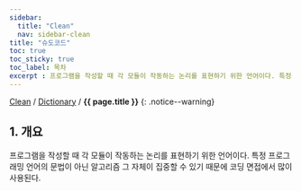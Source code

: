 ```yaml
---
sidebar:
  title: "Clean"
  nav: sidebar-clean
title: "슈도코드"
toc: true
toc_sticky: true
toc_label: 목차
excerpt : 프로그램을 작성할 때 각 모듈이 작동하는 논리를 표현하기 위한 언어이다. 특정 프로그래밍 언어의 문법이 아닌 알고리즘 그 자체이 집중할 수 있기 때문에 코딩 면접에서 많이 사용된다.
---
```

[Clean](/clean/) / [Dictionary](/clean/dictionary/) / **{{ page.title }}**
{: .notice--warning}


## 1. 개요

프로그램을 작성할 때 각 모듈이 작동하는 논리를 표현하기 위한 언어이다. 특정 프로그래밍 언어의 문법이 아닌 알고리즘 그 자체이 집중할 수 있기 때문에 코딩 면접에서 많이 사용된다.
